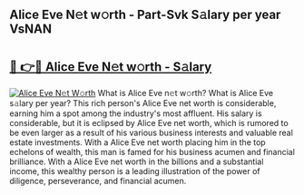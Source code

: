 ## Alice Eve N𝚎t w𝚘rth - Part-Svk S𝚊lary per year VsNAN

# <h2><a href="http://gc2pg0.nevu.top/?p=Alice+Eve">🔗 👉🔴 Alice Eve N𝚎t w𝚘rth - S𝚊lary</a></h2>

[![Alice Eve N𝚎t W𝚘rth](https://i.imgur.com/Oavwk0R.jpeg)](http://gc2pg0.nevu.top/?p=Alice+Eve)
What is Alice Eve n𝚎t w𝚘rth? What is Alice Eve s𝚊lary per year?
This rich person's Alice Eve net worth is considerable, earning him a spot among the industry's most affluent. His salary is considerable, but it is eclipsed by Alice Eve net worth, which is rumored to be even larger as a result of his various business interests and valuable real estate investments. With a Alice Eve net worth placing him in the top echelons of wealth, this man is famed for his business acumen and financial brilliance. With a Alice Eve net worth in the billions and a substantial income, this wealthy person is a leading illustration of the power of diligence, perseverance, and financial acumen.
